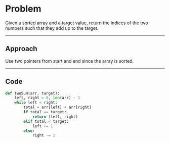 # Problem

Given a sorted array and a target value, return the indices of the two numbers such that they add up to the target.

---

## Approach

Use two pointers from start and end since the array is sorted.

---

## Code

```python
def twoSum(arr, target):
    left, right = 0, len(arr) - 1
    while left < right:
        total = arr[left] + arr[right]
        if total == target:
            return [left, right]
        elif total < target:
            left += 1
        else:
            right -= 1
```